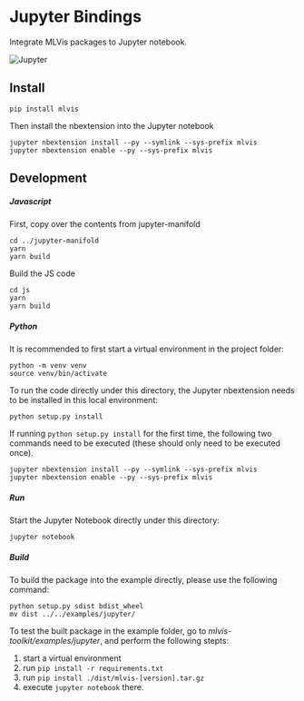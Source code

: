 # Jupyter Bindings

Integrate MLVis packages to Jupyter notebook.

<img alt="Jupyter" src="https://d1a3f4spazzrp4.cloudfront.net/mlvis/jupyter/docs/demo.gif"></img>

## Install

```
pip install mlvis
```

Then install the nbextension into the Jupyter notebook

```
jupyter nbextension install --py --symlink --sys-prefix mlvis
jupyter nbextension enable --py --sys-prefix mlvis
```

## Development

##### Javascript

First, copy over the contents from jupyter-manifold

```
cd ../jupyter-manifold
yarn
yarn build
```

Build the JS code

```
cd js
yarn
yarn build
```

##### Python

It is recommended to first start a virtual environment in the project folder:

```
python -m venv venv
source venv/bin/activate
```

To run the code directly under this directory, the Jupyter nbextension needs to be installed in this local environment:

```
python setup.py install
```

If running `python setup.py install` for the first time, the following two commands need to be executed (these should only need to be executed once).

```
jupyter nbextension install --py --symlink --sys-prefix mlvis
jupyter nbextension enable --py --sys-prefix mlvis
```

##### Run

Start the Jupyter Notebook directly under this directory:

```
jupyter notebook
```

##### Build

To build the package into the example directly, please use the following command:

```
python setup.py sdist bdist_wheel
mv dist ../../examples/jupyter/
```

To test the built package in the example folder, go to _mlvis-toolkit/examples/jupyter_, and perform the following stepts:

1. start a virtual environment
2. run `pip install -r requirements.txt`
3. run `pip install ./dist/mlvis-[version].tar.gz`
4. execute `jupyter notebook` there.
